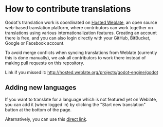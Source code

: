 # How to contribute translations

Godot's translation work is coordinated on
[Hosted Weblate](http://hosted.weblate.org/projects/godot-engine/godot),
an open source web-based translation platform, where contributors can work
together on translations using various internationalization features.
Creating an account there is free, and you can also login directly with
your GitHub, BitBucket, Google or Facebook account.

To avoid merge conflicts when syncing translations from Weblate (currently
this is done manually), we ask all contributors to work there instead of
making pull requests on this repository.

Link if you missed it: http://hosted.weblate.org/projects/godot-engine/godot

## Adding new languages

If you want to translate for a language which is not featured yet on Weblate,
you can add it (when logged in) by clicking the "Start new translation"
button at the bottom of the page.

Alternatively, you can use this
[direct link](http://hosted.weblate.org/new-lang/godot-engine/godot/).
